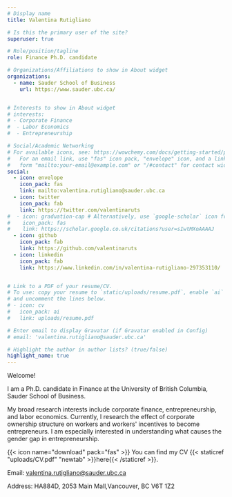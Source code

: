 ```yaml
---
# Display name
title: Valentina Rutigliano

# Is this the primary user of the site?
superuser: true

# Role/position/tagline
role: Finance Ph.D. candidate

# Organizations/Affiliations to show in About widget
organizations:
  - name: Sauder School of Business
    url: https://www.sauder.ubc.ca/


# Interests to show in About widget
# interests:
# - Corporate Finance
#  - Labor Economics
#  - Entrepreneurship

# Social/Academic Networking
# For available icons, see: https://wowchemy.com/docs/getting-started/page-builder/#icons
#   For an email link, use "fas" icon pack, "envelope" icon, and a link in the
#   form "mailto:your-email@example.com" or "/#contact" for contact widget.
social:
  - icon: envelope
    icon_pack: fas
    link: mailto:valentina.rutigliano@sauder.ubc.ca
  - icon: twitter
    icon_pack: fab
    link: https://twitter.com/valentinaruts
#  - icon: graduation-cap # Alternatively, use `google-scholar` icon from `ai` icon pack
#    icon_pack: fas
#    link: https://scholar.google.co.uk/citations?user=sIwtMXoAAAAJ
  - icon: github
    icon_pack: fab
    link: https://github.com/valentinaruts
  - icon: linkedin
    icon_pack: fab
    link: https://www.linkedin.com/in/valentina-rutigliano-297353110/


# Link to a PDF of your resume/CV.
# To use: copy your resume to `static/uploads/resume.pdf`, enable `ai` icons in `params.toml`,
# and uncomment the lines below.
# - icon: cv
#   icon_pack: ai
#   link: uploads/resume.pdf

# Enter email to display Gravatar (if Gravatar enabled in Config)
# email: 'valentina.rutigliano@sauder.ubc.ca'

# Highlight the author in author lists? (true/false)
highlight_name: true
---
```

Welcome!

I am a Ph.D. candidate in Finance at the University of British Columbia, Sauder School of Business.

My broad research interests include corporate finance, entrepreneurship, and labor economics. Currently, I research the effect of corporate ownership structure on workers and workers' incentives to become entrepreneurs. I am especially interested in understanding what causes the gender gap in entrepreneurship.

{{< icon name="download" pack="fas" >}} You can find my CV {{< staticref "uploads/CV.pdf" "newtab" >}}here{{< /staticref >}}. 

Email: valentina.rutigliano@sauder.ubc.ca

Address: HA884D, 2053 Main Mall,Vancouver, BC V6T 1Z2
